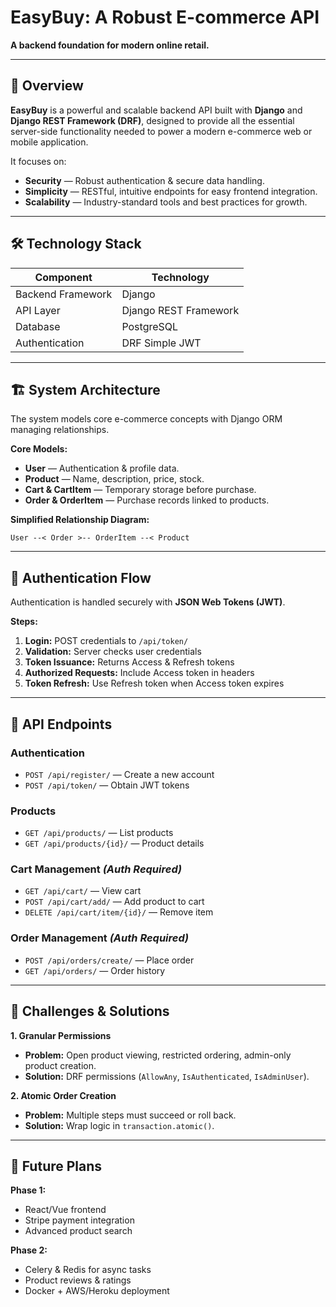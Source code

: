 # EasyBuy: A Robust E-commerce API

**A backend foundation for modern online retail.**

---

## 📖 Overview

**EasyBuy** is a powerful and scalable backend API built with **Django** and **Django REST Framework (DRF)**, designed to provide all the essential server-side functionality needed to power a modern e-commerce web or mobile application.

It focuses on:

* **Security** — Robust authentication & secure data handling.
* **Simplicity** — RESTful, intuitive endpoints for easy frontend integration.
* **Scalability** — Industry-standard tools and best practices for growth.

---

## 🛠 Technology Stack

| Component         | Technology            |
| ----------------- | --------------------- |
| Backend Framework | Django                |
| API Layer         | Django REST Framework |
| Database          | PostgreSQL            |
| Authentication    | DRF Simple JWT        |

---

## 🏗 System Architecture

The system models core e-commerce concepts with Django ORM managing relationships.

**Core Models:**

* **User** — Authentication & profile data.
* **Product** — Name, description, price, stock.
* **Cart & CartItem** — Temporary storage before purchase.
* **Order & OrderItem** — Purchase records linked to products.

**Simplified Relationship Diagram:**

```
User --< Order >-- OrderItem --< Product
```

---

## 🔐 Authentication Flow

Authentication is handled securely with **JSON Web Tokens (JWT)**.

**Steps:**

1. **Login:** POST credentials to `/api/token/`
2. **Validation:** Server checks user credentials
3. **Token Issuance:** Returns Access & Refresh tokens
4. **Authorized Requests:** Include Access token in headers
5. **Token Refresh:** Use Refresh token when Access token expires

---

## 📡 API Endpoints

### **Authentication**

* `POST /api/register/` — Create a new account
* `POST /api/token/` — Obtain JWT tokens

### **Products**

* `GET /api/products/` — List products
* `GET /api/products/{id}/` — Product details

### **Cart Management** *(Auth Required)*

* `GET /api/cart/` — View cart
* `POST /api/cart/add/` — Add product to cart
* `DELETE /api/cart/item/{id}/` — Remove item

### **Order Management** *(Auth Required)*

* `POST /api/orders/create/` — Place order
* `GET /api/orders/` — Order history

---

## 🚧 Challenges & Solutions

**1. Granular Permissions**

* **Problem:** Open product viewing, restricted ordering, admin-only product creation.
* **Solution:** DRF permissions (`AllowAny`, `IsAuthenticated`, `IsAdminUser`).

**2. Atomic Order Creation**

* **Problem:** Multiple steps must succeed or roll back.
* **Solution:** Wrap logic in `transaction.atomic()`.

---

## 🚀 Future Plans

**Phase 1:**

* React/Vue frontend
* Stripe payment integration
* Advanced product search

**Phase 2:**

* Celery & Redis for async tasks
* Product reviews & ratings
* Docker + AWS/Heroku deployment
